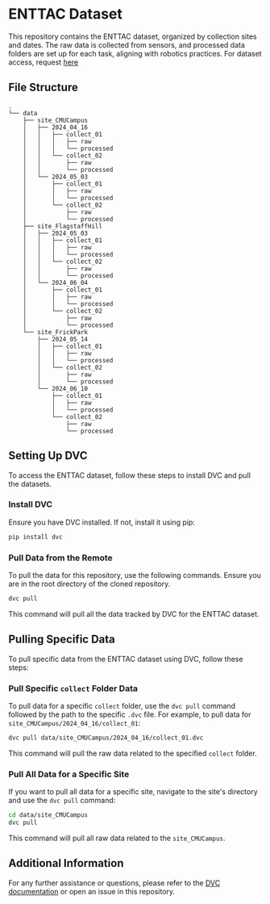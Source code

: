 
# ENTTAC Dataset

This repository contains the ENTTAC dataset, organized by collection sites and dates. The raw data is collected from sensors, and processed data folders are set up for each task, aligning with robotics practices.  For dataset access, request [here](https://forms.gle/cJ6XuxaEUu76NkH77)

## File Structure

```
.
└── data
    ├── site_CMUCampus
    │   ├── 2024_04_16
    │   │   ├── collect_01
    │   │   │   ├── raw
    │   │   │   └── processed
    │   │   └── collect_02
    │   │       ├── raw
    │   │       └── processed
    │   └── 2024_05_03
    │       ├── collect_01
    │       │   ├── raw
    │       │   └── processed
    │       └── collect_02
    │           ├── raw
    │           └── processed
    ├── site_FlagstaffHill
    │   ├── 2024_05_03
    │   │   ├── collect_01
    │   │   │   ├── raw
    │   │   │   └── processed
    │   │   └── collect_02
    │   │       ├── raw
    │   │       └── processed
    │   └── 2024_06_04
    │       ├── collect_01
    │       │   ├── raw
    │       │   └── processed
    │       └── collect_02
    │           ├── raw
    │           └── processed
    └── site_FrickPark
        ├── 2024_05_14
        │   ├── collect_01
        │   │   ├── raw
        │   │   └── processed
        │   └── collect_02
        │       ├── raw
        │       └── processed
        └── 2024_06_10
            ├── collect_01
            │   ├── raw
            │   └── processed
            └── collect_02
                ├── raw
                └── processed
```

## Setting Up DVC

To access the ENTTAC dataset, follow these steps to install DVC and pull the datasets.

### Install DVC

Ensure you have DVC installed. If not, install it using pip:

```bash
pip install dvc
```

### Pull Data from the Remote

To pull the data for this repository, use the following commands. Ensure you are in the root directory of the cloned repository.

```bash
dvc pull
```

This command will pull all the data tracked by DVC for the ENTTAC dataset.

## Pulling Specific Data

To pull specific data from the ENTTAC dataset using DVC, follow these steps:

### Pull Specific `collect` Folder Data

To pull data for a specific `collect` folder, use the `dvc pull` command followed by the path to the specific `.dvc` file. For example, to pull data for `site_CMUCampus/2024_04_16/collect_01`:

```bash
dvc pull data/site_CMUCampus/2024_04_16/collect_01.dvc
```

This command will pull the raw data related to the specified `collect` folder.

### Pull All Data for a Specific Site

If you want to pull all data for a specific site, navigate to the site's directory and use the `dvc pull` command:

```bash
cd data/site_CMUCampus
dvc pull
```

This command will pull all raw data related to the `site_CMUCampus`.

## Additional Information

For any further assistance or questions, please refer to the [DVC documentation](https://dvc.org/doc) or open an issue in this repository.
